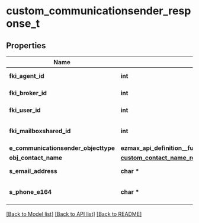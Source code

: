 # custom_communicationsender_response_t

## Properties
Name | Type | Description | Notes
------------ | ------------- | ------------- | -------------
**fki_agent_id** | **int** | The unique ID of the Agent. | [optional] 
**fki_broker_id** | **int** | The unique ID of the Broker. | [optional] 
**fki_user_id** | **int** | The unique ID of the User | [optional] 
**fki_mailboxshared_id** | **int** | The unique ID of the Mailboxshared | [optional] 
**e_communicationsender_objecttype** | **ezmax_api_definition__full_custom_communicationsender_response_ECOMMUNICATIONSENDEROBJECTTYPE_e** |  | 
**obj_contact_name** | [**custom_contact_name_response_t**](custom_contact_name_response.md) \* |  | 
**s_email_address** | **char \*** | The email address. | [optional] 
**s_phone_e164** | **char \*** | A phone number in E.164 Format | [optional] 

[[Back to Model list]](../README.md#documentation-for-models) [[Back to API list]](../README.md#documentation-for-api-endpoints) [[Back to README]](../README.md)


